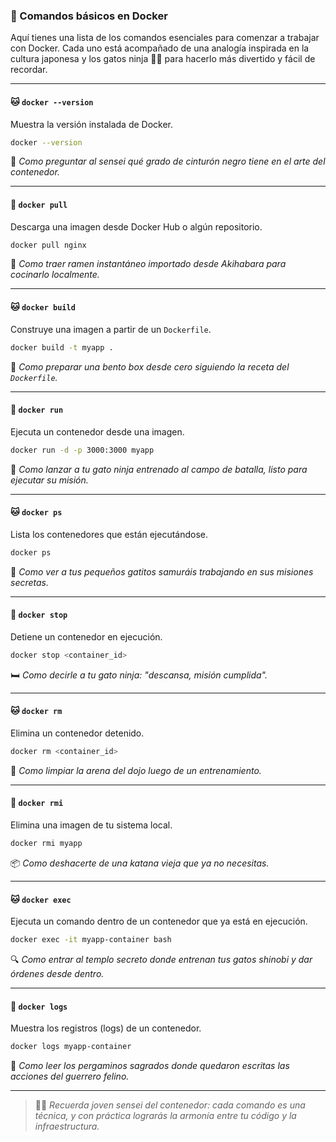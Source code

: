 ### 🧩 Comandos básicos en Docker

Aquí tienes una lista de los comandos esenciales para comenzar a trabajar con Docker. Cada uno está acompañado de una analogía inspirada en la cultura japonesa y los gatos ninja 🐾🥷 para hacerlo más divertido y fácil de recordar.

---

#### 🐱 `docker --version`

Muestra la versión instalada de Docker.

```bash
docker --version
```

🎌 *Como preguntar al sensei qué grado de cinturón negro tiene en el arte del contenedor.*

---

#### 🐾 `docker pull`

Descarga una imagen desde Docker Hub o algún repositorio.

```bash
docker pull nginx
```

🎏 *Como traer ramen instantáneo importado desde Akihabara para cocinarlo localmente.*

---

#### 🐱 `docker build`

Construye una imagen a partir de un `Dockerfile`.

```bash
docker build -t myapp .
```

🍱 *Como preparar una bento box desde cero siguiendo la receta del `Dockerfile`.*

---

#### 🐾 `docker run`

Ejecuta un contenedor desde una imagen.

```bash
docker run -d -p 3000:3000 myapp
```

🥷 *Como lanzar a tu gato ninja entrenado al campo de batalla, listo para ejecutar su misión.*

---

#### 🐱 `docker ps`

Lista los contenedores que están ejecutándose.

```bash
docker ps
```

👀 *Como ver a tus pequeños gatitos samuráis trabajando en sus misiones secretas.*

---

#### 🐾 `docker stop`

Detiene un contenedor en ejecución.

```bash
docker stop <container_id>
```

🛏️ *Como decirle a tu gato ninja: "descansa, misión cumplida".*

---

#### 🐱 `docker rm`

Elimina un contenedor detenido.

```bash
docker rm <container_id>
```

🧹 *Como limpiar la arena del dojo luego de un entrenamiento.*

---

#### 🐾 `docker rmi`

Elimina una imagen de tu sistema local.

```bash
docker rmi myapp
```

📦 *Como deshacerte de una katana vieja que ya no necesitas.*

---

#### 🐱 `docker exec`

Ejecuta un comando dentro de un contenedor que ya está en ejecución.

```bash
docker exec -it myapp-container bash
```

🔍 *Como entrar al templo secreto donde entrenan tus gatos shinobi y dar órdenes desde dentro.*

---

#### 🐾 `docker logs`

Muestra los registros (logs) de un contenedor.

```bash
docker logs myapp-container
```

📜 *Como leer los pergaminos sagrados donde quedaron escritas las acciones del guerrero felino.*

---

> 🧘‍♀️ *Recuerda joven sensei del contenedor: cada comando es una técnica, y con práctica lograrás la armonía entre tu código y la infraestructura.*

